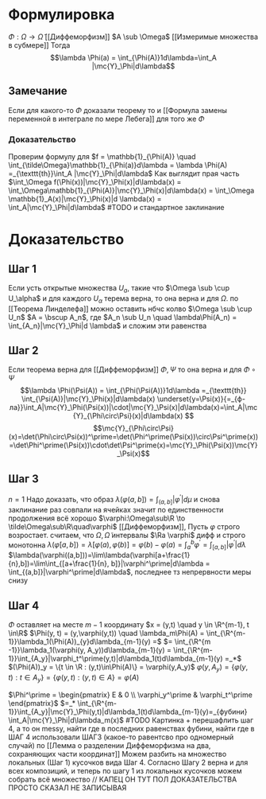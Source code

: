 # Формулировка
$\Phi : \Omega \to \tilde\Omega$ [[Диффеморфизм]] $A \sub \Omega$ [[Измеримые множества в субмере]] Тогда $$\lambda \Phi(a) = \int_{\Phi(A)}1d\lambda=\int_A |\mc{Y}_\Phi|d\lambda$$
## Замечание
Если для какого-то $\Phi$ доказали теорему то и [[Формула замены переменной в интеграле по мере Лебега]] для того же $\Phi$
### Доказательство
Проверим формулу для $f = \mathbb{1}_{\Phi(A)} \quad \int_{\tilde\Omega}\mathbb{1}_{\Phi(a)}d\lambda = \lambda \Phi(A) =_{\texttt{th}}\int_A |\mc{Y}_\Phi|d\lambda$
Как выглядит прая часть
$\int_\Omega f(\Phi(x))|\mc{Y}_\Phi(x)|d\lambda(x) = \int_\Omega\mathbb{1}_{\Phi(A)}|\mc{Y}_\Phi(x)|d\lambda(x) = \int_\Omega \mathbb{1}_A(x)|\mc{Y}_\Phi(x)|d \lambda(x) = \int_A|\mc{Y}_\Phi|d\lambda$ #TODO 
и стандартное заклинание
# Доказательство

## Шаг 1
Если усть открытые множества $U_a$, такие что $\Omega \sub \cup U_\alpha$ и для каждого $U_\alpha$ терема верна, то она верна и для $\Omega$. по [[Теорема Линделефа]] можно оставить нбчс колво $\Omega \sub \cup U_n$
$A = \bscup A_n$, где $A_n \sub U_n \quad \lambda\Phi(A_n) = \int_{A_n}|\mc{Y}_\Phi|d \lambda$ и сложим эти равенства
## Шаг 2
Если теорема верна для [[Диффеморфизм]] $\Phi, \Psi$ то она верна и для $\Phi \circ \Psi$
$$\lambda \Phi(\Psi(A)) = \int_{\Phi(\Psi(A))}1d\lambda =_{\texttt{th}} \int_{\Psi(A)}|\mc{Y}_\Phi(x)|d\lambda(x) \underset{y=\Psi(x)}{=_{ф-ла}}\int_A|\mc{Y}_\Phi(\Psi(x))|\cdot|\mc{Y}_\Psi(x)|d\lambda(x)=\int_A|\mc{Y}_{\Phi\circ\Psi}(x)|d\lambda(x) $$
$$\mc{Y}_{\Phi\circ\Psi}(x)=\det(\Phi\circ\Psi(x))^\prime=\det(\Phi^\prime(\Psi(x))\circ\Psi^\prime(x))=\det\Phi^\prime(\Psi(x))\cdot\det\Psi^\prime(x)=\mc{Y}_\Phi(\Psi(x))\mc{Y}_\Psi(x)$$
## Шаг 3

$n = 1$
Надо доказать, что образ $\lambda(\varphi(a,b])=\int_{(a,b]}|\varphi^\prime|d\mu$
и снова заклинание раз совпали на ячейках значит по единственности продолжения всё хорошо
$\varphi:\Omega\sub\R \to \tilde\Omega\sub\R\quad\varphi$ [[Диффеморфизм]], Пусть $\varphi$ строго возростает. считаем, что $\Omega, \tilde\Omega$ интервалы $\Ra \varphi$ дифф и строго монотонна
$\lambda(\varphi[a,b])=\lambda[\varphi(a),\varphi(b)] = \varphi(b) - \varphi(a) = \int_a^b\varphi^\prime = \int_{[a,b]}|\varphi^\prime|d\lambda$ 
$\lambda(\varphi((a,b]))=\lim\lambda(\varphi[a+\frac{1}{n},b])=\lim\int_{[a+\frac{1}{n}, b]}|\varphi^\prime|d\lambda = \int_{(a,b]}|\varphi^\prime|d\lambda$, последнее тз непрервности меры снизу
## Шаг 4
$\Phi$ оставляет на месте $m-1$ координату $x = (y,t) \quad y \in \R^{m-1}, t \in\R$
$\Phi(y, t) = (y,\varphi(y,t)) \quad \lambda_m\Phi(A) = \int_{\R^{m-1}}\lambda_1(\Phi(A))_{y}d\lambda_{m-1}(y) =$ 
$= \int_{\R^{m -1}}\lambda_1(\varphi(y, A_y))d\lambda_{m-1}(y) = \int_{\R^{m-1}}\int_{A_y}|\varphi_t^\prime(y,t)|d\lambda_1(t)d\lambda_{m-1}(y) =_*$
$(\Phi(A))_y = \{t \in \R : (y,t)\in\Phi(A)\} = \varphi(y,A_y)$
$\varphi(y,A_y)=\{\varphi(y,t):t\in A_y\} = \{\varphi(y,t):(y,t)\in A\} = \varphi(A)$

$\Phi^\prime = \begin{pmatrix} E & 0 \\ \varphi_y^\prime & \varphi_t^\prime \end{pmatrix}$
$=_* \int_{\R^{m-1}}\int_{A_y}|\mc{Y}_\Phi(y,t)|d\lambda_1(t)d\lambda_{m-1}(y)=_{фубини} \int_A|\mc{Y}_\Phi|d\lambda_m(x)$
#TODO Картинка + перешафлить шаг 4, а то он messy, найти где в последних равенствах фубини, найти где в ШАГ 4 использовали ШАГ3 (какое-то равентсво про одномерный случай)
по [[Лемма о разделении Диффеморфизма на два, сохраняющих части координат]]
Можем разбить на множество локальных (Шаг 1) кусочков вида Шаг 4. Согласно Шагу 2 верна и для всех композиций, и теперь по шагу 1 из локальных кусочков можем собрать всё множество
// КАПЕЦ ОН ТУТ ПОЛ ДОКАЗАТЕЛЬСТВА ПРОСТО СКАЗАЛ НЕ ЗАПИСЫВАЯ
